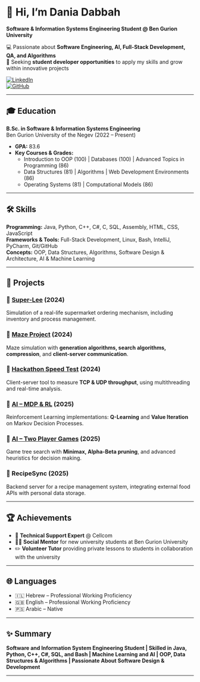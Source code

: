 # 👋 Hi, I’m Dania Dabbah  
**Software & Information Systems Engineering Student @ Ben Gurion University**  

💻 Passionate about **Software Engineering, AI, Full-Stack Development, QA, and Algorithms**  
🎯 Seeking **student developer opportunities** to apply my skills and grow within innovative projects  
  

[![LinkedIn](https://img.shields.io/badge/LinkedIn-Connect-blue?logo=linkedin)](https://www.linkedin.com/in/dania-dabbah)  
[![GitHub](https://img.shields.io/badge/GitHub-Profile-black?logo=github)](https://github.com/Dania2703)  

---

## 🎓 Education
**B.Sc. in Software & Information Systems Engineering**  
Ben Gurion University of the Negev (2022 – Present)  
- **GPA:** 83.6  
- **Key Courses & Grades:**  
  - Introduction to OOP (100) | Databases (100) | Advanced Topics in Programming (86)  
  - Data Structures (81) | Algorithms | Web Development Environments (86)  
  - Operating Systems (81) | Computational Models (86)  

---

## 🛠 Skills
**Programming:** Java, Python, C++, C#, C, SQL, Assembly, HTML, CSS, JavaScript  
**Frameworks & Tools:** Full-Stack Development, Linux, Bash, IntelliJ, PyCharm, Git/GitHub  
**Concepts:** OOP, Data Structures, Algorithms, Software Design & Architecture, AI & Machine Learning  

---

## 🚀 Projects
### 🔹 [Super-Lee](https://github.com/Dania2703/Super-Lee-Project) (2024)  
Simulation of a real-life supermarket ordering mechanism, including inventory and process management.

### 🔹 [Maze Project](https://github.com/Dania2703/Maze-Project) (2024)  
Maze simulation with **generation algorithms, search algorithms, compression**, and **client-server communication**.  

### 🔹 [Hackathon Speed Test](https://github.com/Dania2703/Hackathon-SpeedTest) (2024)  
Client-server tool to measure **TCP & UDP throughput**, using multithreading and real-time analysis.  

### 🔹 [AI – MDP & RL](https://github.com/Dania2703/AI-MDP-and-RL) (2025)  
Reinforcement Learning implementations: **Q-Learning** and **Value Iteration** on Markov Decision Processes.  

### 🔹 [AI – Two Player Games](https://github.com/Dania2703/AI-Two-player-Games) (2025)  
Game tree search with **Minimax, Alpha-Beta pruning**, and advanced heuristics for decision making.  

### 🔹 RecipeSync (2025)  
Backend server for a recipe management system, integrating external food APIs with personal data storage.  

---

## 🏆 Achievements
- 📱 **Technical Support Expert** @ Cellcom  
- 👩‍🎓 **Social Mentor** for new university students at Ben Gurion University  
- ✏️ **Volunteer Tutor** providing private lessons to students in collaboration with the university  

---

## 🌐 Languages
- 🇮🇱 Hebrew – Professional Working Proficiency  
- 🇬🇧 English – Professional Working Proficiency  
- 🇵🇸 Arabic – Native  

---

## ✨ Summary
**Software and Information System Engineering Student | Skilled in Java, Python, C++, C#, SQL, and Bash | Machine Learning and AI | OOP, Data Structures & Algorithms | Passionate About Software Design & Development**  

---
